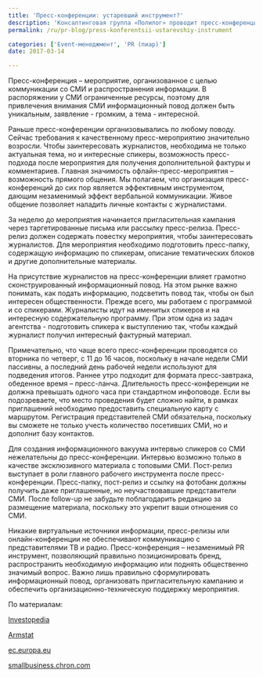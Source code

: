 ```yaml
---
title: 'Пресс-конференции: устаревший инструмент?'
description: 'Консалтинговая группа «Полилог» проводит пресс-конференции по запросу наших клиентов в рамках реализации PR-проектов. За 16 лет существования мы провели не одну пресс-конференцию и научились организовывать успешные пресс-мероприятия с качественным медиа-покрытием по итогам проведения. Пресс-конференция – мероприятие, организованное с целью коммуникации со СМИ и распространения'
permalink: /ru/pr-blog/press-konferentsii-ustarevshiy-instrument

categories: ['Event-менеджмент', 'PR (пиар)']
date: 2017-03-14

---
```

<p>Пресс-конференция &ndash; мероприятие, организованное с целью коммуникации со СМИ и распространения информации. В распоряжении у СМИ ограниченные ресурсы, поэтому для привлечения внимания СМИ информационный повод должен быть уникальным, заявление - громким, а тема - интересной.</p>
<p>Раньше пресс-конференции организовывались по любому поводу. Сейчас требования к качественному пресс-мероприятию значительно возросли. Чтобы заинтересовать журналистов, необходима не только актуальная тема, но и интересные спикеры, возможность пресс-подхода после мероприятия для получения дополнительной фактуры и комментариев. Главная значимость офлайн-пресс-мероприятия &ndash; возможность прямого общения. Мы полагаем, что организация пресс-конференций до сих пор является эффективным инструментом, дающим незаменимый эффект вербальной коммуникации. Живое общение позволяет наладить личные контакты с журналистами.</p>
<p>За неделю до мероприятия начинается пригласительная кампания через таргетированные письма или рассылку пресс-релиза. Пресс-релиз должен содержать повестку мероприятия, чтобы заинтересовать журналистов. Для мероприятия необходимо подготовить пресс-папку, содержащую информацию по спикерам, описание тематических блоков и другие дополнительные материалы.</p>
<p>На присутствие журналистов на пресс-конференции влияет грамотно сконструированный информационный повод. На этом рынке важно понимать, как подать информацию, подсветить повод так, чтобы он был интересен общественности. Прежде всего, мы работаем с программой и со спикерами. Журналисты идут на именитых спикеров и на интересную содержательную программу. При этом одна из задач агентства - подготовить спикера к выступлению так, чтобы каждый журналист получил интересный фактурный материал.</p>
<p>Примечательно, что чаще всего пресс-конференции проводятся со вторника по четверг, с 11 до 16 часов, поскольку в начале недели СМИ пассивны, а последний день рабочей недели используют для подведения итогов. Раннее утро подходит для формата пресс-завтрака, обеденное время &ndash; пресс-ланча. Длительность пресс-конференции не должна превышать одного часа при стандартном инфоповоде. Если вы подозреваете, что место проведения будет сложно найти, в рамках приглашений необходимо предоставить специальную карту с маршрутом. Регистрация представителей СМИ обязательна, поскольку вы сможете не только учесть количество посетивших СМИ, но и дополнит базу контактов.</p>
<p>Для создания информационного вакуума интервью спикеров со СМИ нежелательны до пресс-конференции. Интервью возможно только в качестве эксклюзивного материала с топовыми СМИ. Пост-релиз выступает в роли главного рабочего инструмента после пресс-конференции. Пресс-папку, пост-релиз и ссылку на фотобанк должны получить даже приглашенные, но неучаствовавшие представители СМИ. После follow-up не забудьте поблагодарить редакцию за размещение материала, поскольку это укрепит ваши отношения со СМИ.</p>
<p>Никакие виртуальные источники информации, пресс-релизы или онлайн-конференции не обеспечивают коммуникацию с представителями ТВ и радио. Пресс-конференция &ndash; незаменимый PR инструмент, позволяющий правильно позиционировать бренд, распространить необходимую информацию или поднять общественно значимый вопрос. Важно лишь правильно сформулировать информационный повод, организовать пригласительную кампанию и обеспечить организационно-техническую поддержку мероприятия.</p>
<p>По материалам:</p>
<p><a href="http://www.investopedia.com/terms/p/press-conference.asp" target="_blank" rel="noopener noreferrer">Investopedia</a></p>
<p><a href="http://www.armstat.am/file/doc/99487138.pdf" target="_blank" rel="noopener noreferrer">Armstat</a></p>
<p><a href="http://ec.europa.eu/research/science-society/science-communication/mediarelations3_en.htm" target="_blank" rel="noopener noreferrer">ec.europa.eu</a></p>
<p><a href="http://smallbusiness.chron.com/organize-successful-press-conference-39875.html" target="_blank" rel="noopener noreferrer">smallbusiness.chron.com</a></p>

